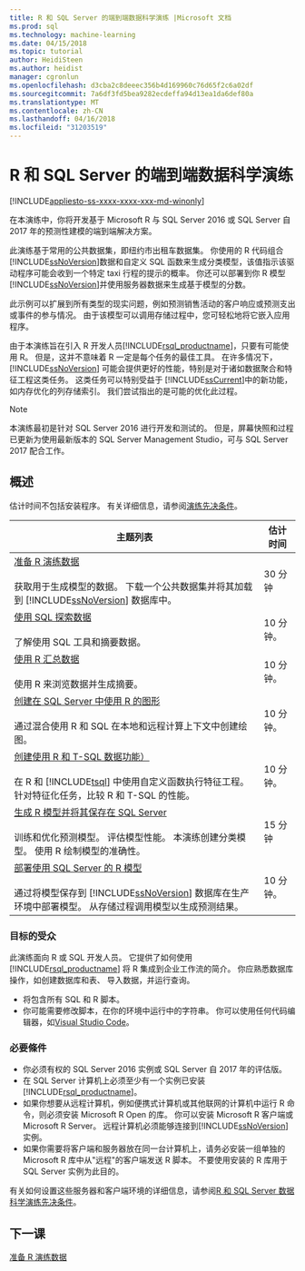 ```yaml
---
title: R 和 SQL Server 的端到端数据科学演练 |Microsoft 文档
ms.prod: sql
ms.technology: machine-learning
ms.date: 04/15/2018
ms.topic: tutorial
author: HeidiSteen
ms.author: heidist
manager: cgronlun
ms.openlocfilehash: d3cba2c8deeec356b4d169960c76d65f2c6a02df
ms.sourcegitcommit: 7a6df3fd5bea9282ecdeffa94d13ea1da6def80a
ms.translationtype: MT
ms.contentlocale: zh-CN
ms.lasthandoff: 04/16/2018
ms.locfileid: "31203519"
---
```

# <a name="end-to-end-data-science-walkthrough-for-r-and-sql-server"></a>R 和 SQL Server 的端到端数据科学演练
[!INCLUDE[appliesto-ss-xxxx-xxxx-xxx-md-winonly](../../includes/appliesto-ss-xxxx-xxxx-xxx-md-winonly.md)]

在本演练中，你将开发基于 Microsoft R 与 SQL Server 2016 或 SQL Server 自 2017 年的预测性建模的端到端解决方案。

此演练基于常用的公共数据集，即纽约市出租车数据集。 你使用的 R 代码组合[!INCLUDE[ssNoVersion](../../includes/ssnoversion-md.md)]数据和自定义 SQL 函数来生成分类模型，该值指示该驱动程序可能会收到一个特定 taxi 行程的提示的概率。 你还可以部署到你 R 模型[!INCLUDE[ssNoVersion](../../includes/ssnoversion-md.md)]并使用服务器数据来生成基于模型的分数。

此示例可以扩展到所有类型的现实问题，例如预测销售活动的客户响应或预测支出或事件的参与情况。 由于该模型可以调用存储过程中，您可轻松地将它嵌入应用程序。

由于本演练旨在引入 R 开发人员[!INCLUDE[rsql_productname](../../includes/rsql-productname-md.md)]，只要有可能使用 R。 但是，这并不意味着 R 一定是每个任务的最佳工具。 在许多情况下， [!INCLUDE[ssNoVersion](../../includes/ssnoversion-md.md)] 可能会提供更好的性能，特别是对于诸如数据聚合和特征工程这类任务。  这类任务可以特别受益于 [!INCLUDE[ssCurrent](../../includes/sscurrent-md.md)]中的新功能，如内存优化的列存储索引。 我们尝试指出的是可能的优化此过程。

> [!NOTE]
> 本演练最初是针对 SQL Server 2016 进行开发和测试的。 但是，屏幕快照和过程已更新为使用最新版本的 SQL Server Management Studio，可与 SQL Server 2017 配合工作。

## <a name="overview"></a>概述

估计时间不包括安装程序。 有关详细信息，请参阅[演练先决条件](../tutorials/walkthrough-prerequisites-for-data-science-walkthroughs.md)。

|主题列表|估计时间|
|-|------------------------------|
|[准备 R 演练数据](../tutorials/walkthrough-prepare-the-data.md) <br /><br />获取用于生成模型的数据。 下载一个公共数据集并将其加载到 [!INCLUDE[ssNoVersion](../../includes/ssnoversion-md.md)] 数据库中。|30 分钟|
|[使用 SQL 探索数据](../tutorials/walkthrough-view-and-explore-the-data.md) <br /><br />了解使用 SQL 工具和摘要数据。|10 分钟。|
|[使用 R 汇总数据](../tutorials/walkthrough-view-and-summarize-data-using-r.md) <br /><br />使用 R 来浏览数据并生成摘要。|10 分钟。|
|[创建在 SQL Server 中使用 R 的图形](../tutorials/walkthrough-create-graphs-and-plots-using-r.md) <br /><br />通过混合使用 R 和 SQL 在本地和远程计算上下文中创建绘图。|10 分钟。|
|[创建使用 R 和 T-SQL 数据功能）](../tutorials/walkthrough-create-data-features.md) <br /><br />在 R 和 [!INCLUDE[tsql](../../includes/tsql-md.md)] 中使用自定义函数执行特征工程。 针对特征化任务，比较 R 和 T-SQL 的性能。 |10 分钟。|
|[生成 R 模型并将其保存在 SQL Server](../tutorials/walkthrough-build-and-save-the-model.md) <br /><br />训练和优化预测模型。 评估模型性能。 本演练创建分类模型。 使用 R 绘制模型的准确性。|15 分钟|
|[部署使用 SQL Server 的 R 模型](../tutorials/walkthrough-deploy-and-use-the-model.md) <br /><br />通过将模型保存到 [!INCLUDE[ssNoVersion](../../includes/ssnoversion-md.md)] 数据库在生产环境中部署模型。 从存储过程调用模型以生成预测结果。|10 分钟。|

### <a name="intended-audience"></a>目标的受众

此演练面向 R 或 SQL 开发人员。 它提供了如何使用 [!INCLUDE[rsql_productname](../../includes/rsql-productname-md.md)] 将 R 集成到企业工作流的简介。  你应熟悉数据库操作，如创建数据库和表、 导入数据，并运行查询。

+ 将包含所有 SQL 和 R 脚本。
+ 你可能需要修改脚本，在你的环境中运行中的字符串。 你可以使用任何代码编辑器，如[Visual Studio Code](https://code.visualstudio.com/Download)。

### <a name="prerequisites"></a>必要條件

+ 你必须有权的 SQL Server 2016 实例或 SQL Server 自 2017 年的评估版。
+ 在 SQL Server 计算机上必须至少有一个实例已安装 [!INCLUDE[rsql_productname](../../includes/rsql-productname-md.md)]。
+ 如果你想要从远程计算机，例如便携式计算机或其他联网的计算机中运行 R 命令，则必须安装 Microsoft R Open 的库。 你可以安装 Microsoft R 客户端或 Microsoft R Server。 远程计算机必须能够连接到[!INCLUDE[ssNoVersion](../../includes/ssnoversion-md.md)]实例。
+ 如果你需要将客户端和服务器放在同一台计算机上，请务必安装一组单独的 Microsoft R 库中从"远程"的客户端发送 R 脚本。 不要使用安装的 R 库用于 SQL Server 实例为此目的。

有关如何设置这些服务器和客户端环境的详细信息，请参阅[R 和 SQL Server 数据科学演练先决条件](../tutorials/walkthrough-prerequisites-for-data-science-walkthroughs.md)。

## <a name="next-lesson"></a>下一课

[准备 R 演练数据](../tutorials/walkthrough-prepare-the-data.md)
